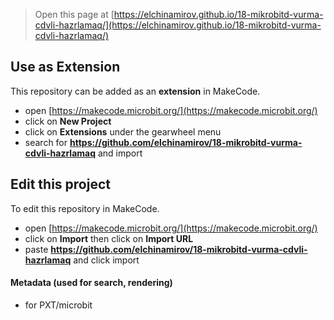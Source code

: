 
> Open this page at [https://elchinamirov.github.io/18-mikrobitd-vurma-cdvli-hazrlamaq/](https://elchinamirov.github.io/18-mikrobitd-vurma-cdvli-hazrlamaq/)

## Use as Extension

This repository can be added as an **extension** in MakeCode.

* open [https://makecode.microbit.org/](https://makecode.microbit.org/)
* click on **New Project**
* click on **Extensions** under the gearwheel menu
* search for **https://github.com/elchinamirov/18-mikrobitd-vurma-cdvli-hazrlamaq** and import

## Edit this project

To edit this repository in MakeCode.

* open [https://makecode.microbit.org/](https://makecode.microbit.org/)
* click on **Import** then click on **Import URL**
* paste **https://github.com/elchinamirov/18-mikrobitd-vurma-cdvli-hazrlamaq** and click import

#### Metadata (used for search, rendering)

* for PXT/microbit
<script src="https://makecode.com/gh-pages-embed.js"></script><script>makeCodeRender("{{ site.makecode.home_url }}", "{{ site.github.owner_name }}/{{ site.github.repository_name }}");</script>
